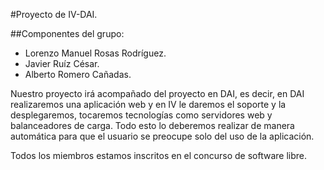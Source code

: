 #Proyecto de IV-DAI.

##Componentes del grupo:
- Lorenzo Manuel Rosas Rodríguez.
- Javier Ruíz César.
- Alberto Romero Cañadas.


Nuestro proyecto irá acompañado del proyecto en DAI, es decir, en DAI realizaremos una aplicación web y en IV le daremos el soporte y la desplegaremos, tocaremos tecnologías como servidores web y balanceadores de carga. Todo esto lo deberemos realizar de manera automática para que el usuario se preocupe solo del uso de la aplicación.

Todos los miembros estamos inscritos en el concurso de software libre.


